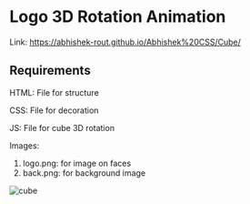 # Logo 3D Rotation Animation

Link: https://abhishek-rout.github.io/Abhishek%20CSS/Cube/

## Requirements

HTML: File for structure

CSS: File for decoration

JS: File for cube 3D rotation

Images: 
1. logo.png: for image on faces
2. back.png: for background image

![cube](https://user-images.githubusercontent.com/64718836/88935523-7bfc8080-d29f-11ea-99dd-1ca4ba438177.png)
